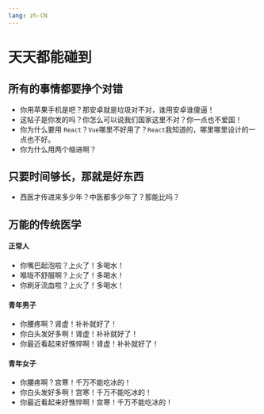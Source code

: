 ```yaml
---
lang: zh-CN
---
```

# 天天都能碰到

## 所有的事情都要挣个对错
  - 你用苹果手机是吧？那安卓就是垃圾对不对，谁用安卓谁傻逼！
  - 这帖子是你发的吗？你怎么可以说我们国家这里不对？你一点也不爱国！
  - 你为什么要用 `React`？`Vue`哪里不好用了？`React`我知道的，哪里哪里设计的一点也不好。
  - 你为什么用两个缩进啊？

## 只要时间够长，那就是好东西
  - 西医才传进来多少年？中医都多少年了？那能比吗？
  
## 万能的传统医学
#### 正常人
  - 你嘴巴起泡啦？上火了！多喝水！
  - 喉咙不舒服啊？上火了！多喝水！
  - 你刷牙流血啦？上火了！多喝水！
#### 青年男子
  - 你腰疼啊？肾虚！补补就好了！
  - 你白头发好多啊！肾虚！补补就好了！
  - 你最近看起来好憔悴啊！肾虚！补补就好了！
#### 青年女子
  - 你腰疼啊？宫寒！千万不能吃冰的！
  - 你白头发好多啊！宫寒！千万不能吃冰的！
  - 你最近看起来好憔悴啊！宫寒！千万不能吃冰的！
